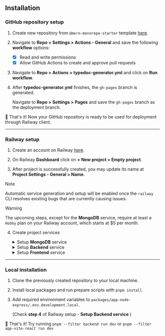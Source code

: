 ## Installation

### GitHub repository setup

1. Create new repository from `@mern-monorepo-starter` template [here](https://github.com/new?template_name=mern-monorepo-starter&template_owner=brunotot).

2. Navigate to **Repo > Settings > Actions - General** and save the following **workflow** options:

   - [x] Read and write permissions
   - [x] Allow GitHub Actions to create and approve pull requests

3. Navigate to **Repo > Actions > typedoc-generator.yml** and click on **Run workflow**.

4. After **typedoc-generator.yml** finishes, the `gh-pages` branch is generated.

   Navigate to **Repo > Settings > Pages** and save the `gh-pages` branch as the deployment branch.

🚀 That's it! Now your GitHub repository is ready to be used for deployment through Railway client.

---

### Railway setup

1. Create an account on Railway [here](https://railway.app/login).

2. On Railway **Dashboard** click on **+ New project > Empty project**.

3. After project is successfully created, you may update its name at **Project Settings - General > Name**.

<!--2. Install `@railway/cli` if you don't have it already

   ```sh
   npm i -g @railway/cli
   ```

3. Now you have access to the **railway** command. See [Railway CLI documentation](https://docs.railway.app/reference/cli-api)

   ```sh
   railway --help
   ```

4. Login to Railway CLI

   ```sh
   railway login
   ```

5. Create a new Railway project

   ```sh
   railway init
   ```-->

> [!NOTE]
> Automatic service generation and setup will be enabled once the `railway` CLI resolves existing bugs that are currently causing issues.

> [!WARNING]
> The upcoming steps, except for the **MongoDB** service, require at least a `Hobby` plan on your Railway account, which starts at $5 per month.

4. Create project services

   <details>

      <summary>Setup <b>MongoDB</b> service</summary>

   - Create MongoDB service by clicking on **New > Database > Add MongoDB**
   - Under **MongoDB Service > Data** create `test` database
   - Under **MongoDB Service > Data** create `production` database
   - Under **MongoDB Service > Data** create `development` database
   - Under **MongoDB Service > Variables** section, find and store the value of `MONGO_URL` locally

   </details>

   <details>

      <summary>Setup <b>Backend</b> service</summary>

   - Create Backend service by clicking on **New > GitHub Repo**
   - Connect your repository to your Railway project
   - Edit service name to `Backend`
   - Under **Backend > Settings > Build** set `pnpm --filter backend run build` as the build command
   - Under **Backend > Settings > Deploy** set `pnpm --filter backend run start` as the deploy command
   - Add the following environment variables:
     - **MONGO_URL** = {the connection string copied from `setup MongoDB service` section}
     - **MONGO_DATABASE** = production
     - **ACCESS_TOKEN_SECRET** = accessTokenSecret
     - **REFRESH_TOKEN_SECRET** = refreshTokenSecret
   - That's it! You can now hit the **Deploy** button
   - Optionally you can generate a custom domain name on **Backend > Settings > Networking > Generate Domain**

   </details>

   <details>

      <summary>Setup <b>Frontend</b> service</summary>

   - Create Frontend service by clicking on **New > GitHub Repo**
   - Connect your repository to your Railway project
   - Edit service name to `Frontend`
   - Under **Frontend > Settings > Build** set `pnpm --filter app-vite-react run build` as the build command
   - Under **Frontend > Settings > Deploy** set `pnpm --filter app-vite-react run start` as the deploy command
   - That's it! You can now hit the **Deploy** button
   - Optionally you can generate a custom domain name on **Frontend > Settings > Networking > Generate Domain**

   </details>

---

### Local installation

1. Clone the previously created repository to your local machine.

2. Install local packages and run prepare scripts with `pnpm install`.

3. Add required environment variables to `packages/app-node-express/.env.development.local`.

   (Check **step 4** of Railway setup - **Setup Backend service** )

🚀 That's it! Try running `pnpm --filter backend run dev` or `pnpm --filter app-vite-react run dev`
